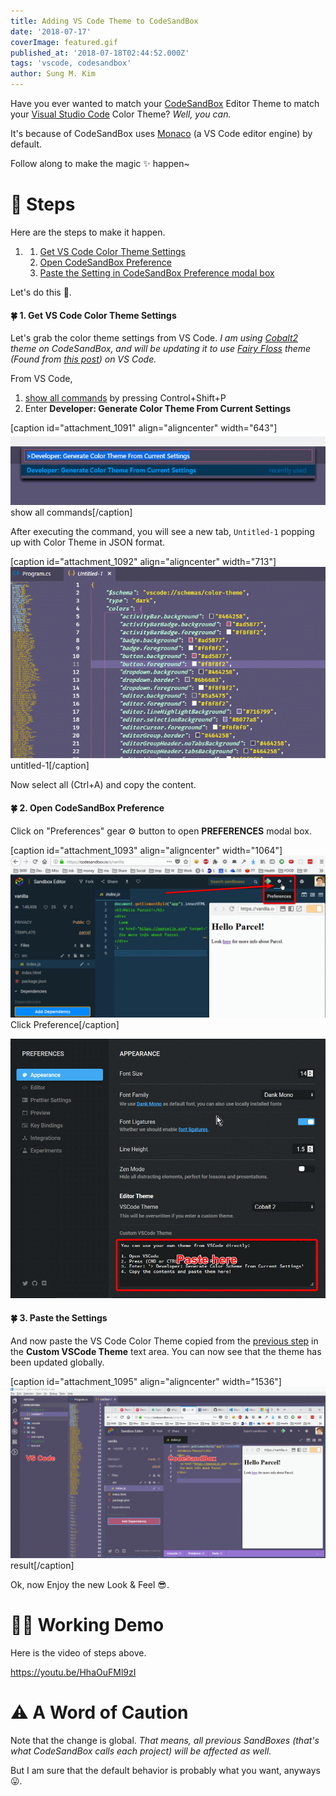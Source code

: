 ```yaml
---
title: Adding VS Code Theme to CodeSandBox
date: '2018-07-17'
coverImage: featured.gif
published_at: '2018-07-18T02:44:52.000Z'
tags: 'vscode, codesandbox'
author: Sung M. Kim
---
```


Have you ever wanted to match your [CodeSandBox](https://codesandbox.io) Editor Theme to match your [Visual Studio Code](https://code.visualstudio.com/) Color Theme? _Well, you can._

It's because of CodeSandBox uses [Monaco](https://github.com/Microsoft/monaco-editor) (a VS Code editor engine) by default.

Follow along to make the magic ✨ happen~

# 👣 Steps

Here are the steps to make it happen.

1. 1. [Get VS Code Color Theme Settings](#getTheme)
    2. [Open CodeSandBox Preference](#open)
    3. [Paste the Setting in CodeSandBox Preference modal box](#paste)

Let's do this 💪.

#### 🍀 1. Get VS Code Color Theme Settings

Let's grab the color theme settings from VS Code. _I am using [Cobalt2](https://marketplace.visualstudio.com/items?itemName=wesbos.theme-cobalt2) theme on CodeSandBox, and will be updating it to use [Fairy Floss](https://marketplace.visualstudio.com/items?itemName=nopjmp.fairyfloss) theme (Found from [this post](https://dev.to/aspittel/my-visual-studio-code-setup-1emn)) on VS Code._

From VS Code,

1. [show all commands](https://code.visualstudio.com/docs/getstarted/keybindings#_navigation) by pressing Control+Shift+P
2. Enter **Developer: Generate Color Theme From Current Settings**

\[caption id="attachment\_1091" align="aligncenter" width="643"\]![show all commands](./images/show-all-commands.gif) show all commands\[/caption\]

After executing the command, you will see a new tab, `Untitled-1` popping up with Color Theme in JSON format.

\[caption id="attachment\_1092" align="aligncenter" width="713"\]![untitled-1](./images/untitled-1.gif) untitled-1\[/caption\]

Now select all (Ctrl+A) and copy the content.

#### 🍀 2. Open CodeSandBox Preference

Click on "Preferences" gear ⚙️ button to open **PREFERENCES** modal box.

\[caption id="attachment\_1093" align="aligncenter" width="1064"\]![Click Preference](./images/Click-Preference.gif) Click Preference\[/caption\]

![Custom VSCode Theme](./images/Custom-VSCode-Theme.gif)

#### 🍀 3. Paste the Settings

And now paste the VS Code Color Theme copied from the [previous step](#getTheme) in the **Custom VSCode Theme** text area. You can now see that the theme has been updated globally.

\[caption id="attachment\_1095" align="aligncenter" width="1536"\]![result](./images/result.gif) result\[/caption\]

Ok, now Enjoy the new Look & Feel 😎.

# 👩‍🏭 Working Demo

Here is the video of steps above.

https://youtu.be/HhaOuFMl9zI

# ⚠️ A Word of Caution

Note that the change is global. _That means, all previous SandBoxes (that's what CodeSandBox calls each project) will be affected as well._

But I am sure that the default behavior is probably what you want, anyways 😛.

